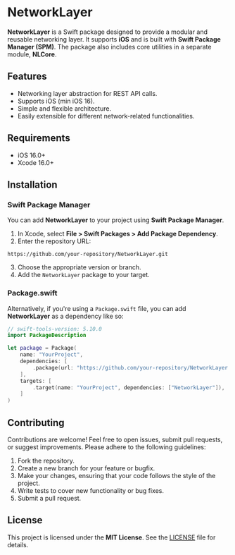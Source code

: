 # NetworkLayer

**NetworkLayer** is a Swift package designed to provide a modular and reusable networking layer. It supports **iOS** and is built with **Swift Package Manager (SPM)**. The package also includes core utilities in a separate module, **NLCore**.

## Features

- Networking layer abstraction for REST API calls.
- Supports iOS (min iOS 16).
- Simple and flexible architecture.
- Easily extensible for different network-related functionalities.

## Requirements

- iOS 16.0+
- Xcode 16.0+

## Installation

### Swift Package Manager

You can add **NetworkLayer** to your project using **Swift Package Manager**.

1. In Xcode, select **File > Swift Packages > Add Package Dependency**.
2. Enter the repository URL:

```
https://github.com/your-repository/NetworkLayer.git
```

3. Choose the appropriate version or branch.
4. Add the `NetworkLayer` package to your target.

### Package.swift

Alternatively, if you're using a `Package.swift` file, you can add **NetworkLayer** as a dependency like so:

```swift
// swift-tools-version: 5.10.0
import PackageDescription

let package = Package(
    name: "YourProject",
    dependencies: [
        .package(url: "https://github.com/your-repository/NetworkLayer.git", from: "1.0.0"),
    ],
    targets: [
        .target(name: "YourProject", dependencies: ["NetworkLayer"]),
    ]
)
```

## Contributing

Contributions are welcome! Feel free to open issues, submit pull requests, or suggest improvements. Please adhere to the following guidelines:

1. Fork the repository.
2. Create a new branch for your feature or bugfix.
3. Make your changes, ensuring that your code follows the style of the project.
4. Write tests to cover new functionality or bug fixes.
5. Submit a pull request.

## License

This project is licensed under the **MIT License**. See the [LICENSE](LICENSE) file for details.

